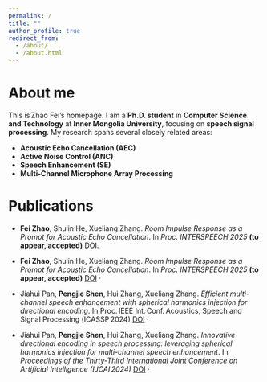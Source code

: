 ```yaml
---
permalink: /
title: ""
author_profile: true
redirect_from: 
  - /about/
  - /about.html
---
```

About me
======
This is Zhao Fei’s homepage. I am a **Ph.D. student** in **Computer Science and Technology** at **Inner Mongolia University**, focusing on **speech signal processing**. My research spans several closely related areas:

- **Acoustic Echo Cancellation (AEC)**
- **Active Noise Control (ANC)**
- **Speech Enhancement (SE)**
- **Multi‑Channel Microphone Array Processing**


Publications
======
- **Fei Zhao**, Shulin He, Xueliang Zhang.
*Room Impulse Response as a Prompt for Acoustic Echo Cancellation*.
In _Proc. INTERSPEECH 2025_ **(to appear, accepted)**
[DOI](https://arxiv.org/abs/2505.22051).

- **Fei Zhao**, Shulin He, Xueliang Zhang.
*Room Impulse Response as a Prompt for Acoustic Echo Cancellation*.
In _Proc. INTERSPEECH 2025_ **(to appear, accepted)**
[DOI](https://arxiv.org/abs/2505.22051) ·

- Jiahui Pan, **Pengjie Shen**, Hui Zhang, Xueliang Zhang.
*Efficient multi-channel speech enhancement with spherical harmonics injection for directional encoding*.
In Proc. IEEE Int. Conf. Acoustics, Speech and Signal Processing (ICASSP 2024)
[DOI](https://ieeexplore.ieee.org/abstract/document/10445847) ·

- Jiahui Pan, **Pengjie Shen**, Hui Zhang, Xueliang Zhang.
*Innovative directional encoding in speech processing: leveraging spherical harmonics injection for multi-channel speech enhancement*.
 In _Proceedings of the Thirty‑Third International Joint Conference on Artificial Intelligence (IJCAI 2024)_
[DOI]([https://ieeexplore.ieee.org/abstract/document/10445847](https://www.ijcai.org/proceedings/2024/0713.pdf)) ·



<!-- 
Under Review
======
- **Pengjie Shen**, Kangrui Chen, Shulin He, Pengru Chen, Shuqi Yuan, He Kong, Xueliang Zhang, Zhong-Qiu Wang
*Listen to Extract: Onset-Prompted Target Speaker Extraction*.
Submitted to _IEEE/ACM Transactions on Audio, Speech and Language Processing (TASLP)_, **under review**
[Preprint]([https://arxiv.org/abs/2506.12345](https://arxiv.org/abs/2505.05114)) ·
-->
